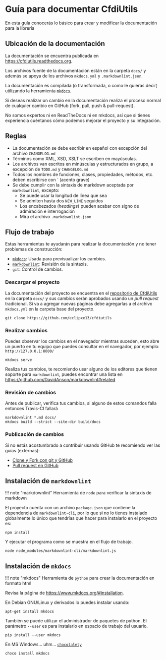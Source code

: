 # Guía para documentar CfdiUtils

En esta guía conocerás lo básico para crear y modificar la documentación para la librería


## Ubicación de la documentación

La documentación se encuentra publicada en <https://cfdiutils.readthedocs.org>.

Los archivos fuente de la documentación están en la carpeta `docs/` y además se apoya
de los archivos `mkdocs.yml` y `.markdownlint.json`.

La documentación es compilada (o transformada, o como le quieras decir) utilizando
la herramienta [`mkdocs`](https://www.mkdocs.org/).

Si deseas realizar un cambio en la documentación realiza el proceso normal de cualquier cambio
en GitHub (fork, pull, push & pull-request).

No somos expertos ni en ReadTheDocs ni en mkdocs, así que si tienes experiencia cuéntanos cómo
podemos mejorar el proyecto y su integración.


## Reglas

- La documentación se debe escribir en español con excepción del archivo `CHANGELOG.md`
- Términos como XML, XSD, XSLT se escriben en mayúsculas.
- Los archivos van escritos en minúsculas y estructurados en grupo, a excepción de `TODO.md` y `CHANGELOG.md`
- Todos los nombres de funciones, clases, propiedades, métodos, etc. deben escribirse con ` (acento grave)
- Se debe cumplir con la sintaxis de markdown aceptada por `markdownlint`, excepto:
    - Se puede usar la longitud de línea que sea
    - Se admiten hasta dos `NEW_LINE` seguidos
    - Los encabezados (*headings*) pueden acabar con signo de admiración e interrogación
    - Mira el archivo `.markdownlint.json`


## Flujo de trabajo

Estas herramientas te ayudarán para realizar la documentación y no tener problemas de construcción:

- [`mkdocs`](https://www.mkdocs.org/): Usada para previsualizar los cambios.
- [`markdownlint`](https://github.com/DavidAnson/markdownlint): Revisión de la sintaxis.
- `git`: Control de cambios.


### Descargar el proyecto

La documentación del proyecto se encuentra en el [repositorio de CfdiUtils](https://github.com/eclipxe13/cfdiutils)
en la carpeta `docs/` y sus cambios serán aprobados usando un *pull request* tradicional.
Si va a agregar nuevas páginas debe agregarlas a el archivo `mkdocs.yml` en la carpeta base del proyecto.

```shell
git clone https://github.com/eclipxe13/cfdiutils
```


### Realizar cambios

Puedes observar los cambios en el navegador mientras suceden, esto abre un puerto en tu equipo
que puedes consultar en el navegador, por ejemplo: `http://127.0.0.1:8000/`

```shell
mkdocs serve
```

Realiza tus cambios, te recomiendo usar alguno de los editores que tienen soporte para
`markdownlint`, puedes encontrar una lista en <https://github.com/DavidAnson/markdownlint#related>


### Revisión de cambios

Antes de publicar, verifica tus cambios, si alguno de estos comandos falla entonces Travis-CI fallará

```shell
markdownlint *.md docs/
mkdocs build --strict --site-dir build/docs
```


### Publicación de cambios

Si no estás acostumbrado a contribuir usando GitHub te recomiendo ver las guías (externas):

- [Clone y Fork con git y GitHub](https://styde.net/clone-y-fork-con-git-y-github/)
- [Pull request en GitHub](https://styde.net/pull-request-en-github/)


## Instalación de `markdownlint`

!!! note "markdownlint"
    Herramienta de `node` para verificar la sintaxis de markdown

El proyecto cuenta con un archivo `package.json` que contiene la dependencia de `markdownlint-cli`,
por lo que si no lo tienes instalado globalmente lo único que tendrías que hacer para instalarlo en el proyecto es:

```shell
npm install
```

Y ejecutar el programa como se muestra en el flujo de trabajo.

```shell
node node_modules/markdownlint-cli/markdownlint.js
```

## Instalación de `mkdocs`

!!! note "mkdocs"
    Herramienta de `python` para crear la documentación en formato html

Revisa la página de <https://www.mkdocs.org/#installation>.

En Debian GNU/Linux y derivados lo puedes instalar usando:

```shell
apt-get install mkdocs
```

También se puede utilizar el administrador de paquetes de python.
El parámetro `--user` es para instalarlo en espacio de trabajo del usuario.

```shell
pip install --user mkdocs
```

En MS Windows... uhm... [`chocolalety`](https://chocolatey.org/packages/mkdocs)

```shell
choco install mkdocs
```
